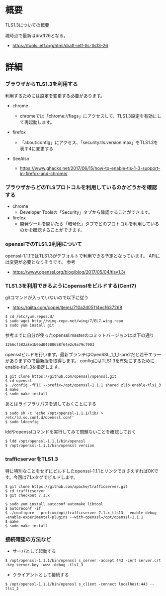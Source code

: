 # 概要
TLS1.3についての概要

現時点で最新はdraft26となる。
- https://tools.ietf.org/html/draft-ietf-tls-tls13-26

# 詳細
### ブラウザからTLS1.3を利用する
利用するためには設定を変更する必要があります。
- chrome
  - chromeでは「chrome://flags」にアクセスして、TLS1.3設定を有効にして再起動します。
- firefox
  - 「about:config」にアクセス、「security.tls.version.max」をTLS1.3を表す4に変更する

- SeeAlso
  - https://www.ghacks.net/2017/06/15/how-to-enable-tls-1-3-support-in-firefox-and-chrome/

### ブラウザからどのTLSプロトコルを利用しているのかどうかを確認する
- chrome
  - Developer Toolsの「Security」タブから確認することができます。
- firefox
  - 開発ツールを開いたら「暗号化」タブでどのプロトコルを利用しているのかを確認することができます。


### opensslでのTLS1.3利用について
openssl-1.1.1ではTLS1.3がデフォルトで利用できる予定となっています。
APIには変更が必要となりそうです。
参考
- https://www.openssl.org/blog/blog/2017/05/04/tlsv1.3/


### TLS1.3を利用できるようにopensslをビルドする(Cent7)
gitコマンドが入っていないので以下に従う
- https://qiita.com/copei/items/710a2d05114ec1637268
```
$ cd /etc/yum.repos.d/
$ sudo wget http://wing-repo.net/wing/7/EL7.wing.repo
$ sudo yum install git
```

参考までに自分が使ったopenssl:masterのコミットバージョンは以下の通り
```
3266cf582a8e1b0bd04600658f64e2c9a79cf903
```

opensslビルドを行います。最新ブランチはOpenSSL_1_1_1-pre2だと若干エラーがありますので最新版を取得します。
configにはTLS1.3を有効にするためにenable-tls1_3を指定します。
```
$ git clone https://github.com/openssl/openssl.git
$ cd openssl
$ ./config -fPIC --prefix=/opt/openssl-1.1.1 shared zlib enable-tls1_3
$ make
$ sudo make install
```

あとはライブラリパスを通しておくことにする
```
$ sudo sh -c 'echo /opt/openssl-1.1.1/lib/ > /etc/ld.so.conf.d/openssl.conf'
$ sudo ldconfig
```

lddやopensslコマンドを実行してみて問題ないことを確認しておく
```
$ ldd /opt/openssl-1.1.1/bin/openssl        
$ /opt/openssl-1.1.1/bin/openssl version
```

### trafficserverをTLS1.3
特に特別なことをせずにビルドしたopenssl-1.1.1とリンクできさえすればOKです。今回は7.1.xタグでビルドします。
```
$ git clone https://github.com/apache/trafficserver.git
$ cd trafficserver
$ git checkout 7.1.x
```

```
$ sudo yum install autoconf automake libtool
$ autoreconf -if
$ ./configure --prefix=/opt/trafficserver-7.1.x_tls13 --enable-debug --enable-experimental-plugins --with-openssl=/opt/openssl-1.1.1
$ make
$ sudo make install
```


### 接続確認の方法など
- サーバとして起動する
```
$ /opt/openssl-1.1.1/bin/openssl s_server -accept 443 -cert server.crt -key server.key -www -debug -tls1_3
```

- クライアントとして接続する
```
$ /opt/openssl-1.1.1/bin/openssl s_client -connect localhost:443 --tls1_3
```

